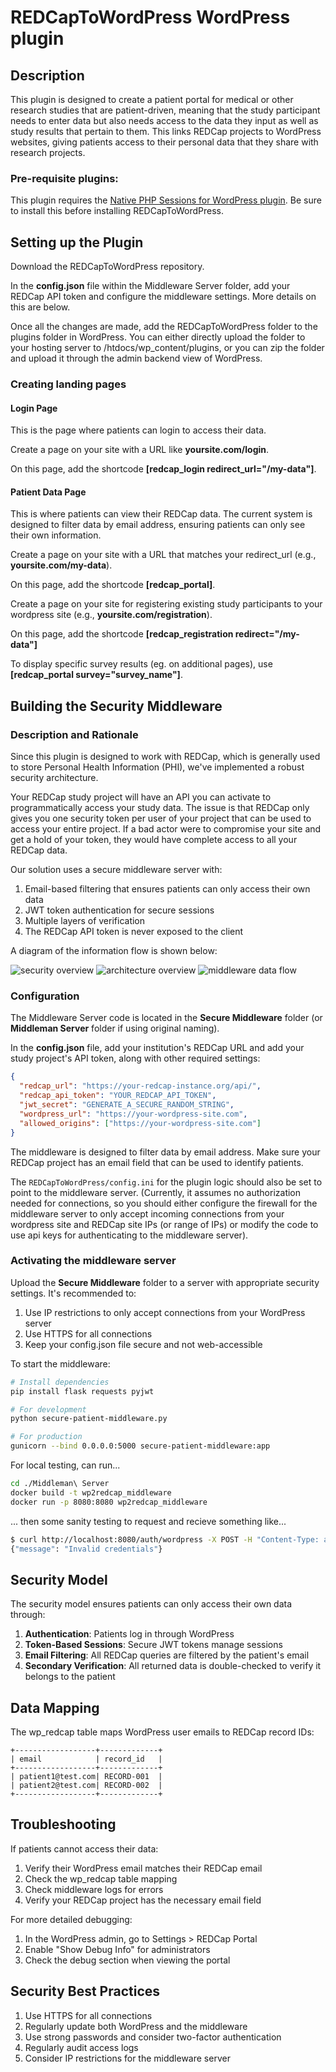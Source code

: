 # REDCapToWordPress WordPress plugin

## Description
This plugin is designed to create a patient portal for medical or other research studies
that are patient-driven, meaning that the study participant needs to enter data but also needs
access to the data they input as well as study results that pertain to them. This links REDCap projects 
to WordPress websites, giving patients access to their personal data that they share with research projects.

### Pre-requisite plugins:
    
This plugin requires the [Native PHP Sessions for WordPress plugin](https://wordpress.org/plugins/wp-native-php-sessions/).
Be sure to install this before installing REDCapToWordPress.

## Setting up the Plugin
Download the REDCapToWordPress repository.

In the **config.json** file within the Middleware Server folder, add your REDCap API token and configure the middleware settings. More details on this are below.
 
Once all the changes are made, add the REDCapToWordPress folder to the plugins
folder in WordPress. You can either directly upload the folder to your hosting server to 
/htdocs/wp_content/plugins, or you can zip the folder and upload it through the admin backend
view of WordPress.

### Creating landing pages

#### Login Page

This is the page where patients can login to access their data.

Create a page on your site with a URL like **yoursite.com/login**.

On this page, add the shortcode **[redcap_login redirect_url="/my-data"]**.

#### Patient Data Page

This is where patients can view their REDCap data. The current system is designed to
filter data by email address, ensuring patients can only see their own information.

Create a page on your site with a URL that matches your redirect_url (e.g., **yoursite.com/my-data**).

On this page, add the shortcode **[redcap_portal]**.

Create a page on your site for registering existing study participants to your wordpress site (e.g., **yoursite.com/registration**).

On this page, add the shortcode **[redcap_registration redirect="/my-data"]**

To display specific survey results (eg. on additional pages), use **[redcap_portal survey="survey_name"]**.

## Building the Security Middleware

### Description and Rationale

Since this plugin is designed to work with REDCap, which is generally used to store 
Personal Health Information (PHI), we've implemented a robust security architecture.

Your REDCap study project will have an API you can activate to programmatically
access your study data. The issue is that REDCap only gives you one security token per user of 
your project that can be used to access your entire project. If a bad actor were to compromise your site and get a hold of your
token, they would have complete access to all your REDCap data.

Our solution uses a secure middleware server with:
1. Email-based filtering that ensures patients can only access their own data
2. JWT token authentication for secure sessions
3. Multiple layers of verification
4. The REDCap API token is never exposed to the client

A diagram of the information flow is shown below:

![security overview](images/security_overview.png)
![architecture overview](images/archetecture_overview.png)
![middleware data flow](images/wp2redcap_middleware_dataflow.png)

### Configuration

The Middleware Server code is located in the **Secure Middleware** folder (or **Middleman Server** folder if using original naming).

In the **config.json** file, add your institution's REDCap URL and 
add your study project's API token, along with other required settings:

```json
{
  "redcap_url": "https://your-redcap-instance.org/api/",
  "redcap_api_token": "YOUR_REDCAP_API_TOKEN",
  "jwt_secret": "GENERATE_A_SECURE_RANDOM_STRING",
  "wordpress_url": "https://your-wordpress-site.com",
  "allowed_origins": ["https://your-wordpress-site.com"]
}
```

The middleware is designed to filter data by email address. Make sure your REDCap project has an email field that can be used to identify patients.

The `REDCapToWordPress/config.ini` for the plugin logic should also be set to point to the middleware server.
(Currently, it assumes no authorization needed for connections, so you should either configure the firewall for the middleware server to only accept incoming connections from your wordpress site and REDCap site IPs (or range of IPs) or modify the code to use api keys for authenticating to the middleware server).

### Activating the middleware server

Upload the **Secure Middleware** folder to a server with appropriate security settings. It's recommended to:
1. Use IP restrictions to only accept connections from your WordPress server
2. Use HTTPS for all connections
3. Keep your config.json file secure and not web-accessible

To start the middleware:

```bash
# Install dependencies
pip install flask requests pyjwt

# For development
python secure-patient-middleware.py

# For production
gunicorn --bind 0.0.0.0:5000 secure-patient-middleware:app
```

For local testing, can run...
```bash
cd ./Middleman\ Server
docker build -t wp2redcap_middleware
docker run -p 8080:8080 wp2redcap_middleware
```
... then some sanity testing to request and recieve something like...
```bash
$ curl http://localhost:8080/auth/wordpress -X POST -H "Content-Type: application/json" -d '{"username":"test","password":"test"}'
{"message": "Invalid credentials"}
```

## Security Model

The security model ensures patients can only access their own data through:

1. **Authentication**: Patients log in through WordPress
2. **Token-Based Sessions**: Secure JWT tokens manage sessions
3. **Email Filtering**: All REDCap queries are filtered by the patient's email
4. **Secondary Verification**: All returned data is double-checked to verify it belongs to the patient

## Data Mapping

The wp_redcap table maps WordPress user emails to REDCap record IDs:

```
+------------------+-------------+
| email            | record_id   |
+------------------+-------------+
| patient1@test.com| RECORD-001  |
| patient2@test.com| RECORD-002  |
+------------------+-------------+
```

## Troubleshooting

If patients cannot access their data:
1. Verify their WordPress email matches their REDCap email
2. Check the wp_redcap table mapping
3. Check middleware logs for errors
4. Verify your REDCap project has the necessary email field

For more detailed debugging:
1. In the WordPress admin, go to Settings > REDCap Portal
2. Enable "Show Debug Info" for administrators
3. Check the debug section when viewing the portal

## Security Best Practices

1. Use HTTPS for all connections
2. Regularly update both WordPress and the middleware
3. Use strong passwords and consider two-factor authentication
4. Regularly audit access logs
5. Consider IP restrictions for the middleware server

